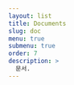 ```yaml
---
layout: list
title: Documents
slug: doc
menu: true
submenu: true
order: 7
description: >
  문서.
---
```

